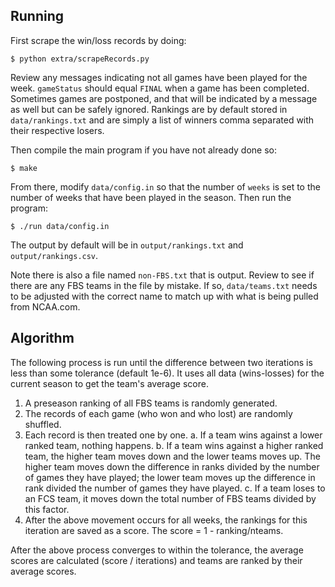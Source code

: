 ## Running

First scrape the win/loss records by doing:

    $ python extra/scrapeRecords.py

Review any messages indicating not all games have been played for the
week. `gameStatus` should equal `FINAL` when a game has been
completed. Sometimes games are postponed, and that will be indicated
by a message as well but can be safely ignored. Rankings are by
default stored in `data/rankings.txt` and are simply a list of winners
comma separated with their respective losers.

Then compile the main program if you have not already done so:

    $ make

From there, modify `data/config.in` so that the number of `weeks` is
set to the number of weeks that have been played in the season. Then
run the program:

    $ ./run data/config.in

The output by default will be in `output/rankings.txt` and
`output/rankings.csv`.

Note there is also a file named `non-FBS.txt` that is output. Review
to see if there are any FBS teams in the file by mistake. If so,
`data/teams.txt` needs to be adjusted with the correct name to match
up with what is being pulled from NCAA.com.

## Algorithm

The following process is run until the difference between two iterations is less
than some tolerance (default 1e-6). It uses all data (wins-losses) for the
current season to get the team's average score.

1. A preseason ranking of all FBS teams is randomly generated. 
2. The records of each game (who won and who lost) are randomly shuffled.
3. Each record is then treated one by one. 
a. If a team wins against a lower ranked team, nothing happens.
b. If a team wins against a higher ranked team, the higher team moves
down and the lower teams moves up. The higher team
moves down the difference in ranks divided by the number of games they
have played; the lower team moves up the difference in rank divided
the number of games they have played.
c. If a team loses to an FCS team, it moves down the total number of
FBS teams divided by this factor.
4. After the above movement occurs for all weeks, the rankings for
   this iteration are saved as a score. The score = 1 -
ranking/nteams.

After the above process converges to within the tolerance, the average scores
are calculated (score / iterations) and teams are ranked by their average
scores.

